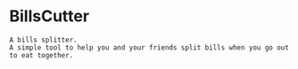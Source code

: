 # BillsCutter
    A bills splitter.
    A simple tool to help you and your friends split bills when you go out to eat together.
